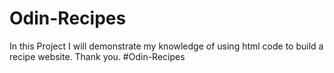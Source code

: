 # Odin-Recipes
 In this Project I will demonstrate my knowledge of using html code to build a recipe website. Thank you. 
#Odin-Recipes

